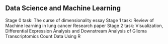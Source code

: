 ## Data Science and Machine Learning

Stage 0 task: The curse of dimensionality essay 
Stage 1 task: Review of Machine learning in lung cancer Research paper
Stage 2 task: Visualization, Differential Expression Analysis and Downstream Analysis of Glioma Transcriptomics Count Data Using R


